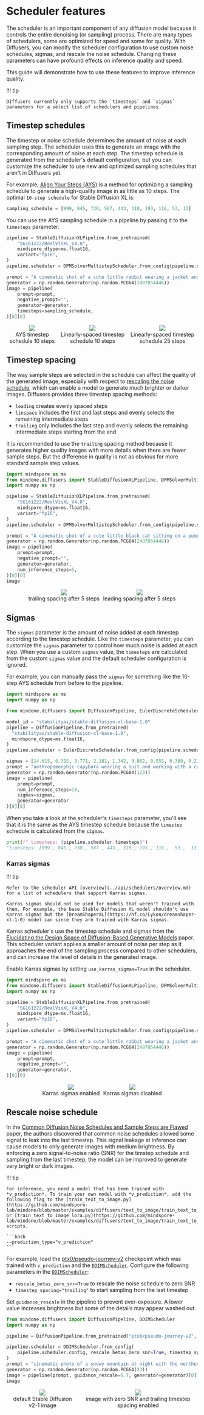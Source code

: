 <!--Copyright 2025 The HuggingFace Team. All rights reserved.

Licensed under the Apache License, Version 2.0 (the "License"); you may not use this file except in compliance with
the License. You may obtain a copy of the License at

http://www.apache.org/licenses/LICENSE-2.0

Unless required by applicable law or agreed to in writing, software distributed under the License is distributed on
an "AS IS" BASIS, WITHOUT WARRANTIES OR CONDITIONS OF ANY KIND, either express or implied. See the License for the
specific language governing permissions and limitations under the License.
-->

# Scheduler features

The scheduler is an important component of any diffusion model because it controls the entire denoising (or sampling) process. There are many types of schedulers, some are optimized for speed and some for quality. With Diffusers, you can modify the scheduler configuration to use custom noise schedules, sigmas, and rescale the noise schedule. Changing these parameters can have profound effects on inference quality and speed.

This guide will demonstrate how to use these features to improve inference quality.

!!! tip

    Diffusers currently only supports the `timesteps` and `sigmas` parameters for a select list of schedulers and pipelines.

## Timestep schedules

The timestep or noise schedule determines the amount of noise at each sampling step. The scheduler uses this to generate an image with the corresponding amount of noise at each step. The timestep schedule is generated from the scheduler's default configuration, but you can customize the scheduler to use new and optimized sampling schedules that aren't in Diffusers yet.

For example, [Align Your Steps (AYS)](https://research.nvidia.com/labs/toronto-ai/AlignYourSteps/) is a method for optimizing a sampling schedule to generate a high-quality image in as little as 10 steps. The optimal `10-step schedule` for Stable Diffusion XL is:

```py
sampling_schedule = [999, 845, 730, 587, 443, 310, 193, 116, 53, 13]
```

You can use the AYS sampling schedule in a pipeline by passing it to the `timesteps` parameter.

```py
pipeline = StableDiffusionXLPipeline.from_pretrained(
    "SG161222/RealVisXL_V4.0",
    mindspore_dtype=ms.float16,
    variant="fp16",
)
pipeline.scheduler = DPMSolverMultistepScheduler.from_config(pipeline.scheduler.config, algorithm_type="sde-dpmsolver++")

prompt = "A cinematic shot of a cute little rabbit wearing a jacket and doing a thumbs up"
generator = np.random.Generator(np.random.PCG64(2487854446))
image = pipeline(
    prompt=prompt,
    negative_prompt="",
    generator=generator,
    timesteps=sampling_schedule,
)[0][0]
```

<div style="display: flex; justify-content: center; align-items: flex-start; text-align: center; max-width: 98%; margin: 0 auto; gap: 1vw;">
  <div>
    <img class="rounded-xl" src="https://github.com/user-attachments/assets/8a97dc6f-c025-4801-b873-a17eae7082e0"/>
    <figcaption class="mt-2 text-center text-sm text-gray-500">AYS timestep schedule 10 steps</figcaption>
  </div>
  <div>
    <img class="rounded-xl" src="https://github.com/user-attachments/assets/690edebd-072d-4cd7-8d20-ed60abb2b89a"/>
    <figcaption class="mt-2 text-center text-sm text-gray-500">Linearly-spaced timestep schedule 10 steps</figcaption>
  </div>
  <div>
    <img class="rounded-xl" src="https://github.com/user-attachments/assets/c4c96e2f-7cad-40d4-9b49-4068dc1f9344"/>
    <figcaption class="mt-2 text-center text-sm text-gray-500">Linearly-spaced timestep schedule 25 steps</figcaption>
  </div>
</div>

## Timestep spacing

The way sample steps are selected in the schedule can affect the quality of the generated image, especially with respect to [rescaling the noise schedule](#rescale-noise-schedule), which can enable a model to generate much brighter or darker images. Diffusers provides three timestep spacing methods:

- `leading` creates evenly spaced steps
- `linspace` includes the first and last steps and evenly selects the remaining intermediate steps
- `trailing` only includes the last step and evenly selects the remaining intermediate steps starting from the end

It is recommended to use the `trailing` spacing method because it generates higher quality images with more details when there are fewer sample steps. But the difference in quality is not as obvious for more standard sample step values.

```py
import mindspore as ms
from mindone.diffusers import StableDiffusionXLPipeline, DPMSolverMultistepScheduler
import numpy as np

pipeline = StableDiffusionXLPipeline.from_pretrained(
    "SG161222/RealVisXL_V4.0",
    mindspore_dtype=ms.float16,
    variant="fp16",
)
pipeline.scheduler = DPMSolverMultistepScheduler.from_config(pipeline.scheduler.config, timestep_spacing="trailing")

prompt = "A cinematic shot of a cute little black cat sitting on a pumpkin at night"
generator = np.random.Generator(np.random.PCG64(2487854446))
image = pipeline(
    prompt=prompt,
    negative_prompt="",
    generator=generator,
    num_inference_steps=5,
)[0][0]
image
```

<div style="display: flex; justify-content: center; align-items: flex-start; text-align: center; max-width: 98%; margin: 0 auto; gap: 1vw;">
  <div>
    <img class="rounded-xl" src="https://github.com/user-attachments/assets/4e4ba7e5-d85f-4e85-9244-341bb1feae00"/>
    <figcaption class="mt-2 text-center text-sm text-gray-500">trailing spacing after 5 steps</figcaption>
  </div>
  <div>
    <img class="rounded-xl" src="https://github.com/user-attachments/assets/9f75e827-ed3d-4b55-b3b7-aa999af52bf3"/>
    <figcaption class="mt-2 text-center text-sm text-gray-500">leading spacing after 5 steps</figcaption>
  </div>
</div>

## Sigmas

The `sigmas` parameter is the amount of noise added at each timestep according to the timestep schedule. Like the `timesteps` parameter, you can customize the `sigmas` parameter to control how much noise is added at each step. When you use a custom `sigmas` value, the `timesteps` are calculated from the custom `sigmas` value and the default scheduler configuration is ignored.

For example, you can manually pass the `sigmas` for something like the 10-step AYS schedule from before to the pipeline.

```py
import mindspore as ms
import numpy as np

from mindone.diffusers import DiffusionPipeline, EulerDiscreteScheduler

model_id = "stabilityai/stable-diffusion-xl-base-1.0"
pipeline = DiffusionPipeline.from_pretrained(
  "stabilityai/stable-diffusion-xl-base-1.0",
  mindspore_dtype=ms.float16,
)
pipeline.scheduler = EulerDiscreteScheduler.from_config(pipeline.scheduler.config)

sigmas = [14.615, 6.315, 3.771, 2.181, 1.342, 0.862, 0.555, 0.380, 0.234, 0.113, 0.0]
prompt = "anthropomorphic capybara wearing a suit and working with a computer"
generator = np.random.Generator(np.random.PCG64(123))
image = pipeline(
    prompt=prompt,
    num_inference_steps=10,
    sigmas=sigmas,
    generator=generator
)[0][0]
```

When you take a look at the scheduler's `timesteps` parameter, you'll see that it is the same as the AYS timestep schedule because the `timestep` schedule is calculated from the `sigmas`.

```py
print(f" timesteps: {pipeline.scheduler.timesteps}")
"timesteps: [999., 845., 730., 587., 443., 310., 193., 116.,  53.,  13.]"
```

### Karras sigmas

!!! tip

    Refer to the scheduler API [overview](../api/schedulers/overview.md) for a list of schedulers that support Karras sigmas.

    Karras sigmas should not be used for models that weren't trained with them. For example, the base Stable Diffusion XL model shouldn't use Karras sigmas but the [DreamShaperXL](https://hf.co/Lykon/dreamshaper-xl-1-0) model can since they are trained with Karras sigmas.

Karras scheduler's use the timestep schedule and sigmas from the [Elucidating the Design Space of Diffusion-Based Generative Models](https://hf.co/papers/2206.00364) paper. This scheduler variant applies a smaller amount of noise per step as it approaches the end of the sampling process compared to other schedulers, and can increase the level of details in the generated image.

Enable Karras sigmas by setting `use_karras_sigmas=True` in the scheduler.

```py
import mindspore as ms
from mindone.diffusers import StableDiffusionXLPipeline, DPMSolverMultistepScheduler
import numpy as np

pipeline = StableDiffusionXLPipeline.from_pretrained(
    "SG161222/RealVisXL_V4.0",
    mindspore_dtype=ms.float16,
    variant="fp16",
)
pipeline.scheduler = DPMSolverMultistepScheduler.from_config(pipeline.scheduler.config, algorithm_type="sde-dpmsolver++", use_karras_sigmas=True)

prompt = "A cinematic shot of a cute little rabbit wearing a jacket and doing a thumbs up"
generator = np.random.Generator(np.random.PCG64(2487854446))
image = pipeline(
    prompt=prompt,
    negative_prompt="",
    generator=generator,
)[0][0]
```

<div style="display: flex; justify-content: center; align-items: flex-start; text-align: center; max-width: 98%; margin: 0 auto; gap: 1vw;">
  <div>
    <img class="rounded-xl" src="https://github.com/user-attachments/assets/227258b6-61d3-4b83-84ad-833699d6a31e"/>
    <figcaption class="mt-2 text-center text-sm text-gray-500">Karras sigmas enabled</figcaption>
  </div>
  <div>
    <img class="rounded-xl" src="https://github.com/user-attachments/assets/75ad479a-ae02-4c1a-ab82-c968e12b0138"/>
    <figcaption class="mt-2 text-center text-sm text-gray-500">Karras sigmas disabled</figcaption>
  </div>
</div>

## Rescale noise schedule

In the [Common Diffusion Noise Schedules and Sample Steps are Flawed](https://hf.co/papers/2305.08891) paper, the authors discovered that common noise schedules allowed some signal to leak into the last timestep. This signal leakage at inference can cause models to only generate images with medium brightness. By enforcing a zero signal-to-noise ratio (SNR) for the timstep schedule and sampling from the last timestep, the model can be improved to generate very bright or dark images.

!!! tip

    For inference, you need a model that has been trained with *v_prediction*. To train your own model with *v_prediction*, add the following flag to the [train_text_to_image.py](https://github.com/mindspore-lab/mindone/blob/master/examples/diffusers/text_to_image/train_text_to_image.py) or [train_text_to_image_lora.py](https://github.com/mindspore-lab/mindone/blob/master/examples/diffusers/text_to_image/train_text_to_image_lora.py) scripts.

    ```bash
    --prediction_type="v_prediction"
    ```

For example, load the [ptx0/pseudo-journey-v2](https://hf.co/ptx0/pseudo-journey-v2) checkpoint which was trained with `v_prediction` and the [`DDIMScheduler`](https://mindspore-lab.github.io/mindone/latest/diffusers/api/schedulers/ddim/#mindone.diffusers.DDIMScheduler). Configure the following parameters in the [`DDIMScheduler`](https://mindspore-lab.github.io/mindone/latest/diffusers/api/schedulers/ddim/#mindone.diffusers.DDIMScheduler):

* `rescale_betas_zero_snr=True` to rescale the noise schedule to zero SNR
* `timestep_spacing="trailing"` to start sampling from the last timestep

Set `guidance_rescale` in the pipeline to prevent over-exposure. A lower value increases brightness but some of the details may appear washed out.

```py
from mindone.diffusers import DiffusionPipeline, DDIMScheduler
import numpy as np

pipeline = DiffusionPipeline.from_pretrained("ptx0/pseudo-journey-v2", use_safetensors=True)

pipeline.scheduler = DDIMScheduler.from_config(
    pipeline.scheduler.config, rescale_betas_zero_snr=True, timestep_spacing="trailing"
)
prompt = "cinematic photo of a snowy mountain at night with the northern lights aurora borealis overhead, 35mm photograph, film, professional, 4k, highly detailed"
generator = np.random.Generator(np.random.PCG64(23))
image = pipeline(prompt, guidance_rescale=0.7, generator=generator)[0][0]
image
```

<div style="display: flex; justify-content: center; align-items: flex-start; text-align: center; max-width: 98%; margin: 0 auto; gap: 1vw;">
  <div>
    <img class="rounded-xl" src="https://github.com/user-attachments/assets/037a4c53-02bb-4901-a3b6-95dca1fbd48d"/>
    <figcaption class="mt-2 text-center text-sm text-gray-500">default Stable Diffusion v2-1 image</figcaption>
  </div>
  <div>
    <img class="rounded-xl" src="https://github.com/user-attachments/assets/c3f041fb-8be6-48ee-b9a4-83b18954ff40"/>
    <figcaption class="mt-2 text-center text-sm text-gray-500">image with zero SNR and trailing timestep spacing enabled</figcaption>
  </div>
</div>
